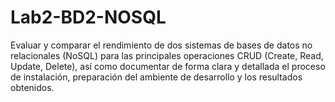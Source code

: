# Lab2-BD2-NOSQL
Evaluar y comparar el rendimiento de dos sistemas de bases de datos no relacionales (NoSQL) para las principales operaciones CRUD (Create, Read, Update, Delete), así como documentar de forma clara y detallada el proceso de instalación, preparación del ambiente de desarrollo y los resultados obtenidos.
